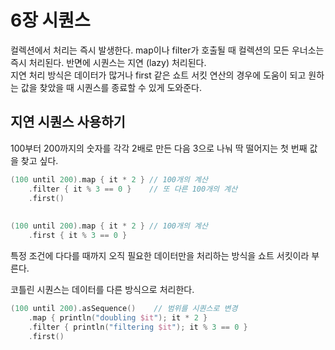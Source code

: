 # 6장 시퀀스

컬렉션에서 처리는 즉시 발생한다. map이나 filter가 호출될 때 컬렉션의 모든 우너소는 즉시 처리된다. 반면에 시퀀스는 지연 \(lazy\) 처리된다.  
지연 처리 방식은 데이터가 많거나 first 같은 쇼트 서킷 연산의 경우에 도움이 되고 원하는 값을 찾았을 때 시퀀스를 종료할 수 있게 도와준다.

## 지연 시퀀스 사용하기

100부터 200까지의 숫자를 각각 2배로 만든 다음 3으로 나눠 딱 떨어지는 첫 번째 값을 찾고 싶다.

```kotlin
(100 until 200).map { it * 2 } // 100개의 계산
    .filter { it % 3 == 0 }    // 또 다른 100개의 계산
    .first()
    
    
(100 until 200).map { it * 2 } // 100개의 계산
    .first { it % 3 == 0 }
```

특정 조건에 다다를 때까지 오직 필요한 데이터만을 처리하는 방식을 쇼트 서킷이라 부른다.

코틀린 시퀀스는 데이터를 다른 방식으로 처리한다.

```kotlin
(100 until 200).asSequence()    // 범위를 시퀀스로 변경
    .map { println("doubling $it"); it * 2 }
    .filter { println("filtering $it"); it % 3 == 0 }
    .first()
```

